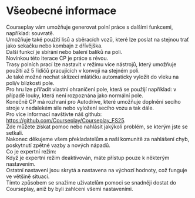 # Všeobecné informace  
Courseplay vám umožňuje generovat polní práce s dalšími funkcemi, například: souvratě.  
Umožňuje také použití lisů a sběracích vozů, které lze poslat na stejnou trať jako sekačku nebo kombajn z dřívějška.  
Další funkcí je sbírání nebo balení balíků na poli.  
Novinkou této iterace CP je práce s révou.  
Trasy polních prací lze nastavit v režimu více nástrojů, který umožňuje použití až 5 řidičů pracujících v konvoji na stejném poli.  
Je také možné nechat sklízecí mlátičku automaticky vyložit do vleku na poli/v blízkosti pole.  
Pro hru lze přiřadit vlastní ohraničení pole, která se použijí například: v případě louky, která není rozpoznána jako normální pole.  
Konečně CP má rozhraní pro Autodrive, které umožňuje doplnění secího stroje v nedalekém sile nebo vyložení secího vozu a tak dále.  
Pro více informací navštivte náš github: https://github.com/Courseplay/Courseplay_FS25.  
Zde můžete získat pomoc nebo nahlásit jakýkoli problém, se kterým jste se setkali.  
Nakonec děkujeme všem překladatelům a naší komunitě za nahlášení chyb, poskytnutí zpětné vazby a nových nápadů.  
Co je expertní režim:  
Když je expertní režim deaktivován, máte přístup pouze k některým nastavením.  
Ostatní nastavení jsou skrytá a nastavena na výchozí hodnoty, což funguje ve většině situací.  
Tímto způsobem se snažíme uživatelům pomoci se snadněji dostat do Courseplay, aniž by byli zahlceni všemi nastaveními.  



